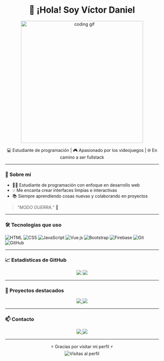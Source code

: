 <h1 align="center">👋 ¡Hola! Soy Víctor Daniel</h1>
<p align="center">
  <img src="https://camo.githubusercontent.com/f110d81f681e9003ba1d289df38ab63e4e25854c6d9af7d406ebb742406048fc/68747470733a2f2f692e70696e696d672e636f6d2f6f726967696e616c732f66622f63362f66332f66626336663331626433623834313539343730623937336163613765306639372e676966" width="400" alt="coding gif"/>
</p>

<p align="center">
  💻 Estudiante de programación | 🎮 Apasionado por los videojuegos | 🌐 En camino a ser fullstack
</p>

---

### 🚀 Sobre mí

- 👨‍🎓 Estudiante de programación con enfoque en desarrollo web
- 💡 Me encanta crear interfaces limpias e interactivas
- 📚 Siempre aprendiendo cosas nuevas y colaborando en proyectos

> *“MODO GUERRA.”* 🚀

---

### 🛠 Tecnologías que uso

![HTML](https://img.shields.io/badge/HTML-E34F26?style=flat&logo=html5&logoColor=white)
![CSS](https://img.shields.io/badge/CSS-1572B6?style=flat&logo=css3&logoColor=white)
![JavaScript](https://img.shields.io/badge/JavaScript-F7DF1E?style=flat&logo=javascript&logoColor=black)
![Vue.js](https://img.shields.io/badge/Vue.js-35495E?style=flat&logo=vue.js&logoColor=4FC08D)
![Bootstrap](https://img.shields.io/badge/Bootstrap-7952B3?style=flat&logo=bootstrap&logoColor=white)
![Firebase](https://img.shields.io/badge/Firebase-FFCA28?style=flat&logo=firebase&logoColor=black)
![Git](https://img.shields.io/badge/Git-F05032?style=flat&logo=git&logoColor=white)
![GitHub](https://img.shields.io/badge/GitHub-181717?style=flat&logo=github&logoColor=white)

---

### 📈 Estadísticas de GitHub

<p align="center">
  <img src="https://github-readme-stats.vercel.app/api?username=vidatu04&show_icons=true&theme=radical" />
  <img src="https://github-readme-stats.vercel.app/api/top-langs/?username=vidatu04&layout=compact&theme=radical" />
</p>

---

### 📂 Proyectos destacados

<p align="center">
  <a href="https://github.com/carlosd2000/uno1">
  <img src="https://github-readme-stats.vercel.app/api/pin/?username=carlosd2000&repo=uno1&theme=radical" />
</a>

  <a href="https://github.com/vidatu04/proyectodeCifrado">
  <img src="https://github-readme-stats.vercel.app/api/pin/?username=vidatu04&repo=proyectodeCifrado&theme=radical" />
</a>

</p>

---

### 📫 Contacto

<p align="center">
  <a href="mailto:victordanieltigreros@gmail.com">
    <img src="https://img.shields.io/badge/Email-D14836?style=for-the-badge&logo=gmail&logoColor=white"/>
  </a>
  <a href="https://www.linkedin.com/in/v%C3%ADctor-daniel-tigreros-3214a7282/">
    <img src="https://img.shields.io/badge/LinkedIn-0A66C2?style=for-the-badge&logo=linkedin&logoColor=white"/>
  </a>
</p>

---

<p align="center">
  ⚡ Gracias por visitar mi perfil ⚡<br/>
  <img src="https://komarev.com/ghpvc/?username=vidatu04&label=Visitas&color=blue" alt="Visitas al perfil" />
</p>

